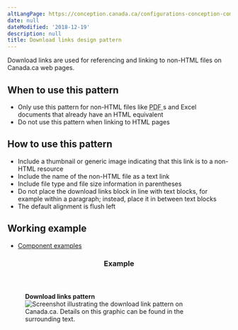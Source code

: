 ```yaml
---
altLangPage: https://conception.canada.ca/configurations-conception-communes/liens-telechargement.html
date: null
dateModified: '2018-12-19'
description: null
title: Download links design pattern
---
```



<div>
 
 <section>
  <p>
   Download links are used for referencing and linking to non-HTML files on Canada.ca web pages.
  </p>
  <section>
   <h2>
    When to use this pattern
   </h2>
   <ul>
    <li>
     Only use this pattern for non-HTML files like
     <abbr title="Portable Document Format">
      PDF
     </abbr>
     s and Excel documents that  already have an HTML equivalent
    </li>
    <li>
     Do not use this pattern when linking to HTML pages
    </li>
   </ul>
  </section>
  <section>
   <h2>
    How to use this pattern
   </h2>
   <ul>
    <li>
     Include a thumbnail or generic image indicating that this link is to a non-HTML resource
    </li>
    <li>
     Include the name of the non-HTML file as a text link
    </li>
    <li>
     Include file type and file size information in parentheses
    </li>
    <li>
     Do not place the download links block in line with text blocks, for example within a paragraph; instead, place it in between text blocks
    </li>
    <li>
     The default alignment is flush left
    </li>
   </ul>
  </section>
  <section>
   <h2>
    Working example
   </h2>
   <ul>
    <li>
     <a href="https://wet-boew.github.io/GCWeb/components/components-en.html">
      Component examples
     </a>
    </li>
   </ul>
  </section>
  <section class="panel panel-primary">
   <header class="panel-heading">
    <h3 class="panel-title">
     Example
    </h3>
   </header>
   <div class="panel-body">
    <figure class="mrgn-bttm-sm">
     <figcaption class="text-center">
      <b>
       Download links pattern
      </b>
     </figcaption>
     <img alt="Screenshot illustrating the download link pattern on Canada.ca. Details on this graphic can be found in the surrounding text." class="img-responsive center-block" src="https://www.canada.ca/content/dam/tbs-sct/images/government-communications/canada-content-style-guide/download-links-pattern-eng.jpg"/>
    </figure>
   </div>
  </section>
 </section>
</div>





